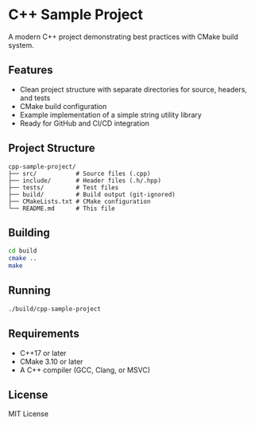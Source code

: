 # C++ Sample Project

A modern C++ project demonstrating best practices with CMake build system.

## Features

- Clean project structure with separate directories for source, headers, and tests
- CMake build configuration
- Example implementation of a simple string utility library
- Ready for GitHub and CI/CD integration

## Project Structure

```
cpp-sample-project/
├── src/           # Source files (.cpp)
├── include/       # Header files (.h/.hpp)
├── tests/         # Test files
├── build/         # Build output (git-ignored)
├── CMakeLists.txt # CMake configuration
└── README.md      # This file
```

## Building

```bash
cd build
cmake ..
make
```

## Running

```bash
./build/cpp-sample-project
```

## Requirements

- C++17 or later
- CMake 3.10 or later
- A C++ compiler (GCC, Clang, or MSVC)

## License

MIT License
